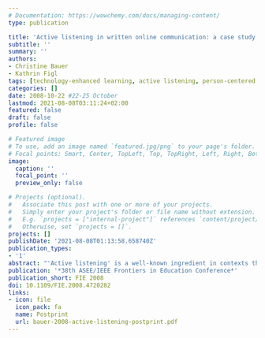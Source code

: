 ```yaml
---
# Documentation: https://wowchemy.com/docs/managing-content/
type: publication

title: 'Active listening in written online communication: a case study in a course on soft skills for computer scientists'
subtitle: ''
summary: ''
authors:
- Christine Bauer
- Kathrin Figl
tags: [technology-enhanced learning, active listening, person-centered learning]
categories: []
date: 2008-10-22 #22-25 October
lastmod: 2021-08-08T03:11:24+02:00
featured: false
draft: false
profile: false

# Featured image
# To use, add an image named `featured.jpg/png` to your page's folder.
# Focal points: Smart, Center, TopLeft, Top, TopRight, Left, Right, BottomLeft, Bottom, BottomRight.
image:
  caption: ''
  focal_point: ''
  preview_only: false

# Projects (optional).
#   Associate this post with one or more of your projects.
#   Simply enter your project's folder or file name without extension.
#   E.g. `projects = ["internal-project"]` references `content/project/deep-learning/index.md`.
#   Otherwise, set `projects = []`.
projects: []
publishDate: '2021-08-08T01:13:58.658740Z'
publication_types:
- '1'
abstract: "'Active listening' is a well-known ingredient in contexts that involve gathering information and solving problems. Demanding both verbal and nonverbal skills, this way of communication improves mutual understanding by using techniques like paraphrasing. The benefits are manifold and crucial for computer scientists. For instance, it avoids misunderstandings, as people verify they do really understand. Our study investigates active listening in an online educational setting using written communication, which is a novel asset. We explore whether active listening is effective in written online communication and examine this medium's capacity to fully exploit this concept's benefits. The study was conducted in a technology-enhanced course on 'Soft Skills for Computer Scientists'. Interestingly, analysis reveals that active listening techniques do have positive effects on communication in the analyzed setting of online communication. Furthermore, it appears that instant messaging tools facilitate to let the other completely verbalize his or her thought before responding."
publication: '*38th ASEE/IEEE Frontiers in Education Conference*'
publication_short: FIE 2008
doi: 10.1109/FIE.2008.4720282
links:
- icon: file
  icon_pack: fa
  name: Postprint
  url: bauer-2008-active-listening-postprint.pdf
---
```

